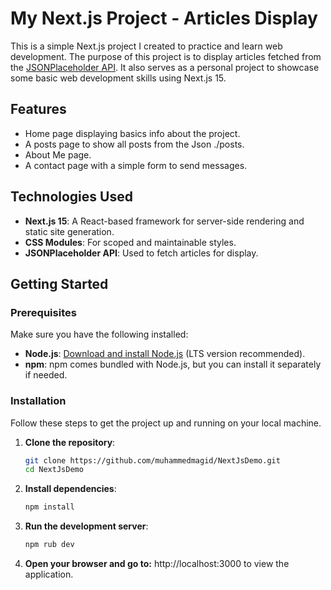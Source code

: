 
# My Next.js Project - Articles Display

This is a simple Next.js project I created to practice and learn web development. The purpose of this project is to display articles fetched from the [JSONPlaceholder API](https://jsonplaceholder.typicode.com/). It also serves as a personal project to showcase some basic web development skills using Next.js 15.

## Features
- Home page displaying basics info about the project.
- A posts page to show all posts from the Json ./posts.
- About Me page.
- A contact page with a simple form to send messages.

## Technologies Used
- **Next.js 15**: A React-based framework for server-side rendering and static site generation.
- **CSS Modules**: For scoped and maintainable styles.
- **JSONPlaceholder API**: Used to fetch articles for display.

## Getting Started

### Prerequisites
Make sure you have the following installed:
- **Node.js**: [Download and install Node.js](https://nodejs.org/) (LTS version recommended).
- **npm**: npm comes bundled with Node.js, but you can install it separately if needed.

### Installation
Follow these steps to get the project up and running on your local machine.

1. **Clone the repository**:
   ```bash
   git clone https://github.com/muhammedmagid/NextJsDemo.git
   cd NextJsDemo

2. **Install dependencies**:

   ```bash
   npm install

3. **Run the development server**:

   ```bash
   npm rub dev

4. **Open your browser and go to:**
   http://localhost:3000 to view the application.




